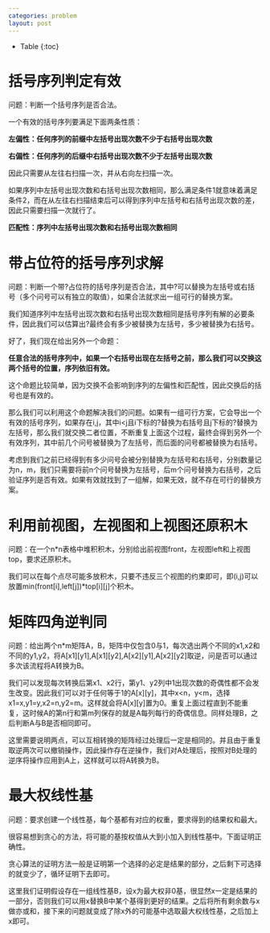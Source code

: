 ```yaml
---
categories: problem
layout: post
---
```


- Table
{:toc}
# 括号序列判定有效

问题：判断一个括号序列是否合法。

一个有效的括号序列要满足下面两条性质：

**左偏性：任何序列的前缀中左括号出现次数不少于右括号出现次数**

**右偏性：任何序列的后缀中右括号出现次数不少于左括号出现次数**

因此只需要从左往右扫描一次，并从右向左扫描一次。

如果序列中左括号出现次数和右括号出现次数相同，那么满足条件1就意味着满足条件2，而在从左往右扫描结束后可以得到序列中左括号和右括号出现次数的差，因此只需要扫描一次就行了。

**匹配性：序列中左括号出现次数和右括号出现次数相同**

# 带占位符的括号序列求解

问题：判断一个带?占位符的括号序列是否合法，其中?可以替换为左括号或右括号（多个问号可以有独立的取值），如果合法就求出一组可行的替换方案。

我们知道序列中左括号出现次数和右括号出现次数相同是括号序列有解的必要条件，因此我们可以估算出?最终会有多少被替换为左括号，多少被替换为右括号。

好了，我们现在给出另外一个命题：

**任意合法的括号序列中，如果一个右括号出现在左括号之前，那么我们可以交换这两个括号的位置，序列依旧有效。**

这个命题比较简单，因为交换不会影响到序列的左偏性和匹配性，因此交换后的括号也是有效的。

那么我们可以利用这个命题解决我们的问题。如果有一组可行方案，它会导出一个有效的括号序列，如果存在i,j，其中i<j且i下标的?替换为右括号且j下标的?替换为左括号，那么我们就交换二者位置，不断重复上面这个过程，最终会得到另外一个有效序列，其中前几个问号被替换为了左括号，而后面的问号都被替换为右括号。

考虑到我们之前已经得到有多少问号会被分别替换为左括号和右括号，分别数量记为n，m，我们只需要将前n个问号替换为左括号，后m个问号替换为右括号，之后验证序列是否有效。如果有效就找到了一组解，如果无效，就不存在可行的替换方案。

# 利用前视图，左视图和上视图还原积木

问题：在一个n\*n表格中堆积积木，分别给出前视图front，左视图left和上视图top，要求还原积木。

我们可以在每个点尽可能多放积木，只要不违反三个视图的约束即可，即(i,j)可以放置min(front[i],left[j])*top\[i\]\[j\]个积木。

# 矩阵四角逆判同

问题：给出两个n\*m矩阵A，B，矩阵中仅包含0与1，每次选出两个不同的x1,x2和不同的y1,y2，将A\[x1\]\[y1\],A\[x1\]\[y2\],A\[x2\]\[y1\],A\[x2\]\[y2\]取逆，问是否可以通过多次该流程将A转换为B。

我们可以发现每次转换后第x1、x2行，第y1、y2列中1出现次数的奇偶性都不会发生改变。因此我们可以对于任何等于1的A\[x\]\[y\]，其中x<n，y<m，选择x1=x,y1=y,x2=n,y2=m。这样就会将A\[x\]\[y\]置为0。重复上面过程直到不能重复，这时候A的第n行和第m列保存的就是A每列每行的奇偶信息。同样处理B，之后判断A与B是否相同即可。

这里需要说明两点，可以互相转换的矩阵经过处理后一定是相同的。并且由于重复取逆两次可以撤销操作，因此操作存在逆操作，我们对A处理后，按照对B处理的逆序将操作应用到A上，这样就可以将A转换为B。

# 最大权线性基

问题：要求创建一个线性基，每个基都有对应的权重，要求得到的结果权和最大。

很容易想到贪心的方法，将可能的基按权值从大到小加入到线性基中。下面证明正确性。

贪心算法的证明方法一般是证明第一个选择的必定是结果的部分，之后剩下可选择的就变少了，循环证明下去即可。

这里我们证明假设存在一组线性基B，设x为最大权非0基，很显然x一定是结果的一部分，否则我们可以用x替换B中某个基得到更好的结果。之后将所有剩余数与x做亦或和，接下来的问题就变成了除x外的可能基中选取最大权线性基，之后加上x即可。

